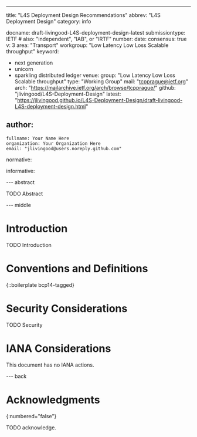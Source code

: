 ---
title: "L4S Deployment Design Recommendations"
abbrev: "L4S Deployment Design"
category: info

docname: draft-livingood-L4S-deployment-design-latest
submissiontype: IETF  # also: "independent", "IAB", or "IRTF"
number:
date:
consensus: true
v: 3
area: "Transport"
workgroup: "Low Latency Low Loss Scalable throughput"
keyword:
 - next generation
 - unicorn
 - sparkling distributed ledger
venue:
  group: "Low Latency Low Loss Scalable throughput"
  type: "Working Group"
  mail: "tcpprague@ietf.org"
  arch: "https://mailarchive.ietf.org/arch/browse/tcpprague/"
  github: "jlivingood/L4S-Deployment-Design"
  latest: "https://jlivingood.github.io/L4S-Deployment-Design/draft-livingood-L4S-deployment-design.html"

author:
 -
    fullname: Your Name Here
    organization: Your Organization Here
    email: "jlivingood@users.noreply.github.com"

normative:

informative:


--- abstract

TODO Abstract


--- middle

# Introduction

TODO Introduction


# Conventions and Definitions

{::boilerplate bcp14-tagged}


# Security Considerations

TODO Security


# IANA Considerations

This document has no IANA actions.


--- back

# Acknowledgments
{:numbered="false"}

TODO acknowledge.
